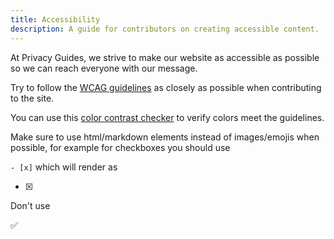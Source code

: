 ```yaml
---
title: Accessibility
description: A guide for contributors on creating accessible content.
---
```


At Privacy Guides, we strive to make our website as accessible as possible so we can reach everyone with our message.

Try to follow the [WCAG guidelines](https://www.wcag.com) as closely as possible when contributing to the site.

You can use this [color contrast checker](https://webaim.org/resources/contrastchecker/) to verify colors meet the guidelines.

Make sure to use html/markdown elements instead of images/emojis when possible, for example for checkboxes you should use

`- [x]` which will render as

- [x]

Don't use

:white_check_mark: